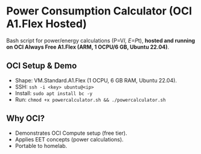# Power Consumption Calculator (OCI A1.Flex Hosted)

Bash script for power/energy calculations (P=V*I, E=P*t), **hosted and running on OCI Always Free A1.Flex (ARM, 1 OCPU/6 GB, Ubuntu 22.04)**.

## OCI Setup & Demo
- Shape: VM.Standard.A1.Flex (1 OCPU, 6 GB RAM, Ubuntu 22.04).
- SSH: `ssh -i <key> ubuntu@<ip>`
- Install: `sudo apt install bc -y`
- Run: `chmod +x powercalculator.sh && ./powercalculator.sh`

## Why OCI?
- Demonstrates OCI Compute setup (free tier).
- Applies EET concepts (power calculations).
- Portable to homelab.


